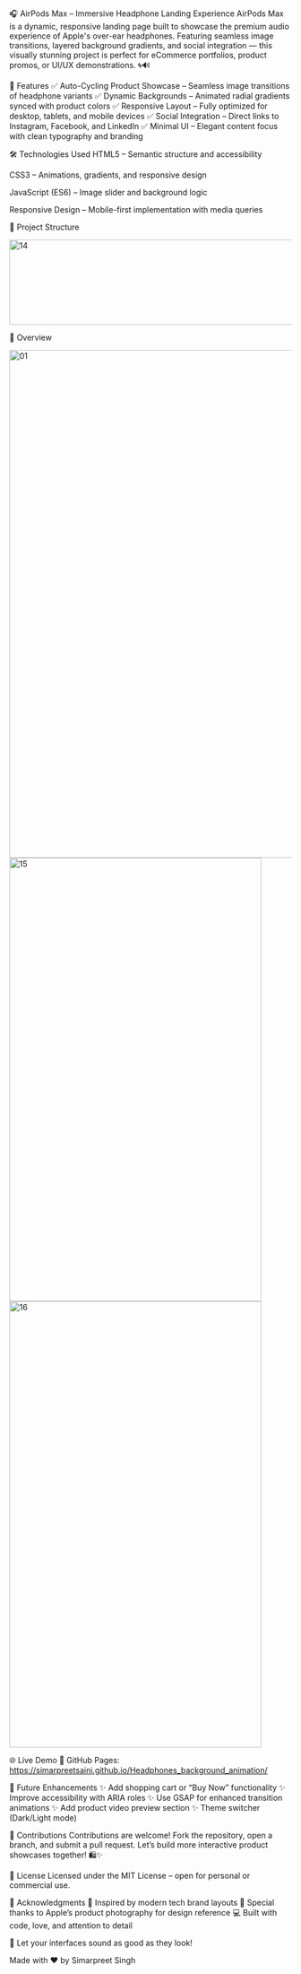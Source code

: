 🎧 AirPods Max – Immersive Headphone Landing Experience
AirPods Max is a dynamic, responsive landing page built to showcase the premium audio experience of Apple's over-ear headphones. Featuring seamless image transitions, layered background gradients, and social integration — this visually stunning project is perfect for eCommerce portfolios, product promos, or UI/UX demonstrations. 🌀🔊

🚀 Features
✅ Auto-Cycling Product Showcase – Seamless image transitions of headphone variants
✅ Dynamic Backgrounds – Animated radial gradients synced with product colors
✅ Responsive Layout – Fully optimized for desktop, tablets, and mobile devices
✅ Social Integration – Direct links to Instagram, Facebook, and LinkedIn
✅ Minimal UI – Elegant content focus with clean typography and branding

🛠️ Technologies Used
HTML5 – Semantic structure and accessibility

CSS3 – Animations, gradients, and responsive design

JavaScript (ES6) – Image slider and background logic

Responsive Design – Mobile-first implementation with media queries

📂 Project Structure

<img width="915" height="152" alt="14" src="https://github.com/user-attachments/assets/41e17d1b-43e7-4d96-95cf-78572763ef39" />

📸 Overview

<img width="1883" height="906" alt="01" src="https://github.com/user-attachments/assets/f9efa125-9125-46cf-8b6a-7a6aca59b3e5" />

<img width="450" height="791" alt="15" src="https://github.com/user-attachments/assets/999af7cc-3537-4cb3-ae40-b6df1df5763b" />
<img width="450" height="796" alt="16" src="https://github.com/user-attachments/assets/2df94d22-43e7-4787-84ef-98bda00f2827" />


🌐 Live Demo
🔗 GitHub Pages: https://simarpreetsaini.github.io/Headphones_background_animation/

🔮 Future Enhancements
✨ Add shopping cart or “Buy Now” functionality
✨ Improve accessibility with ARIA roles
✨ Use GSAP for enhanced transition animations
✨ Add product video preview section
✨ Theme switcher (Dark/Light mode)

🤝 Contributions
Contributions are welcome! Fork the repository, open a branch, and submit a pull request. Let’s build more interactive product showcases together! 🛍️✨

📜 License
Licensed under the MIT License – open for personal or commercial use.

🙌 Acknowledgments
🎨 Inspired by modern tech brand layouts
🔗 Special thanks to Apple’s product photography for design reference
💻 Built with code, love, and attention to detail

🎯 Let your interfaces sound as good as they look!

Made with ❤️ by Simarpreet Singh
